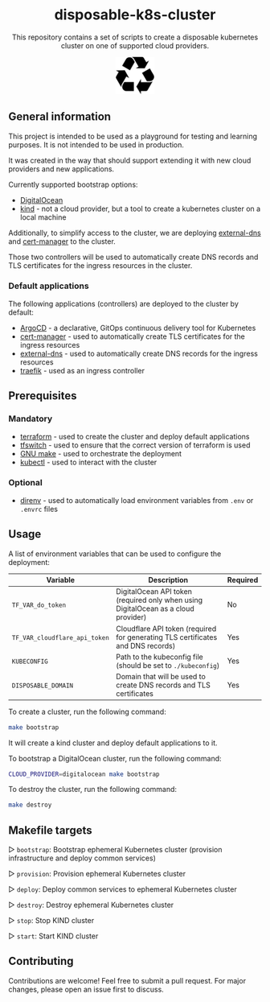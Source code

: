 <div align="center">

# disposable-k8s-cluster

This repository contains a set of scripts to create a disposable kubernetes cluster on one of supported cloud providers.

<img src="https://raw.githubusercontent.com/shini4i/assets/main/src/disposable-k8s-cluster/disposable.png" alt="Showcase" width="15%">

</div>

## General information

This project is intended to be used as a playground for testing and learning purposes. It is not intended to be used in
production.

It was created in the way that should support extending it with new cloud providers and new applications.

Currently supported bootstrap options:

* [DigitalOcean](https://www.digitalocean.com/)
* [kind](https://kind.sigs.k8s.io/) - not a cloud provider, but a tool to create a kubernetes cluster on a local machine

Additionally, to simplify access to the cluster, we are
deploying [external-dns](https://github.com/kubernetes-sigs/external-dns) and [cert-manager](https://cert-manager.io/)
to the cluster.

Those two controllers will be used to automatically create DNS records and TLS certificates for the ingress resources in
the cluster.

### Default applications

The following applications (controllers) are deployed to the cluster by default:

* [ArgoCD](https://argoproj.github.io/argo-cd/) - a declarative, GitOps continuous delivery tool for Kubernetes
* [cert-manager](https://cert-manager.io/) - used to automatically create TLS certificates for the ingress resources
* [external-dns](https://github.com/kubernetes-sigs/external-dns) - used to automatically create DNS records for the
  ingress resources
* [traefik](https://traefik.io/) - used as an ingress controller

## Prerequisites

### Mandatory

* [terraform](https://www.terraform.io/) - used to create the cluster and deploy default applications
* [tfswitch](https://tfswitch.warrensbox.com/) - used to ensure that the correct version of terraform is used
* [GNU make](https://www.gnu.org/software/make/) - used to orchestrate the deployment
* [kubectl](https://kubernetes.io/docs/tasks/tools/install-kubectl/) - used to interact with the cluster

### Optional

* [direnv](https://direnv.net/) - used to automatically load environment variables from `.env` or `.envrc` files

## Usage

A list of environment variables that can be used to configure the deployment:

| Variable                      | Description                                                                        | Required |
|-------------------------------|------------------------------------------------------------------------------------|----------|
| `TF_VAR_do_token`             | DigitalOcean API token (required only when using DigitalOcean as a cloud provider) | No       |
| `TF_VAR_cloudflare_api_token` | Cloudflare API token (required for generating TLS certificates and DNS records)    | Yes      |
| `KUBECONFIG`                  | Path to the kubeconfig file (should be set to `./kubeconfig`)                      | Yes      |
| `DISPOSABLE_DOMAIN`           | Domain that will be used to create DNS records and TLS certificates                | Yes      |

To create a cluster, run the following command:

```bash
make bootstrap
```

It will create a kind cluster and deploy default applications to it.

To bootstrap a DigitalOcean cluster, run the following command:

```bash
CLOUD_PROVIDER=digitalocean make bootstrap
```

To destroy the cluster, run the following command:

```bash
make destroy
```

<!-- BEGINNING OF PRE-COMMIT-MAKEFILE HOOK -->
## Makefile targets

▷ `bootstrap`: Bootstrap ephemeral Kubernetes cluster (provision infrastructure and deploy common services)

▷ `provision`: Provision ephemeral Kubernetes cluster

▷ `deploy`: Deploy common services to ephemeral Kubernetes cluster

▷ `destroy`: Destroy ephemeral Kubernetes cluster

▷ `stop`: Stop KIND cluster

▷ `start`: Start KIND cluster

<!-- END OF PRE-COMMIT-MAKEFILE HOOK -->

## Contributing

Contributions are welcome! Feel free to submit a pull request. For major changes, please open an issue first to discuss.
